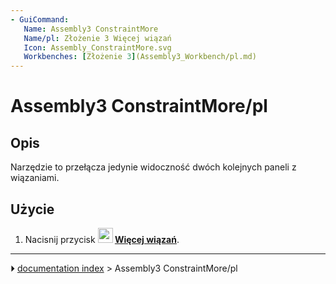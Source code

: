 ```yaml
---
- GuiCommand:
   Name: Assembly3 ConstraintMore
   Name/pl: Złożenie 3 Więcej wiązań
   Icon: Assembly_ConstraintMore.svg
   Workbenches: [Złożenie 3](Assembly3_Workbench/pl.md)
---
```


# Assembly3 ConstraintMore/pl

## Opis

Narzędzie to przełącza jedynie widoczność dwóch kolejnych paneli z wiązaniami.

## Użycie

1.  Nacisnij przycisk **<img src="images/Assembly_ConstraintMore.svg" width=24px> [Więcej wiązań](Assembly3_ConstraintMore/pl.md)**.



---
⏵ [documentation index](../README.md) > Assembly3 ConstraintMore/pl
